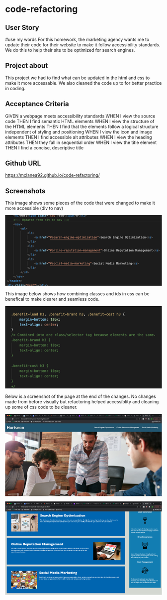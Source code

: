 # code-refactoring


## User Story ##
#use my words
For this homework, the marketing agency wants me to update their code for their website to make it follow accessibility standards.  We do this to help their site to be optimized for search engines.

## Project about ##
This project we had to find what can be updated in the html and css to make it more accessable.  We also cleaned the code up to for better practice in coding.

## Acceptance Criteria ##

GIVEN a webpage meets accessibility standards
WHEN I view the source code
THEN I find semantic HTML elements
WHEN I view the structure of the HTML elements 
THEN I find that the elements follow a logical structure independent of styling and positioning
WHEN I view the icon and image elements
THEN I find accessible alt attributes
WHEN I view the heading attributes
THEN they fall in sequential order
WHEN I view the title element
THEN I find a concise, descriptive title


## Github URL ##
https://mclanea92.github.io/code-refactoring/

## Screenshots
This image shows some pieces of the code that were changed to make it more accessible (div to nav)

![Shows where the nav should be placed for those list items](./assets/images/code.png)



This image below shows how combining classes and ids in css can be benefical to make clearer and seamless code.

![Shows what can be combined to do specifc css designs within the html](./assets/images/css.png)


Below is a screenshot of the page at the end of the changes.  No changes made from before visually but refactoring helped accessiblity and cleaning up some of css code to be cleaner.

![screenshot of the top of the updated page from refactoring](./assets/images/landing-page.png)

![screenshot of the bottom of the updated page from refactoring](./assets/images/bottom.png)